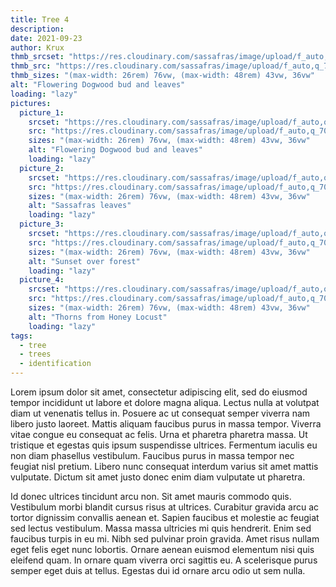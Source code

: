 ```yaml
---
title: Tree 4
description: 
date: 2021-09-23
author: Krux
thmb_srcset: "https://res.cloudinary.com/sassafras/image/upload/f_auto,q_70,w_320/v1614005690/20200831_132529_kvp7zk.jpg 320w, https://res.cloudinary.com/sassafras/image/upload/f_auto,q_70,w_415/v1614005690/20200831_132529_kvp7zk.jpg 415w, https://res.cloudinary.com/sassafras/image/upload/f_auto,q_70,w_550/v1614005690/20200831_132529_kvp7zk.jpg 550w"
thmb_src: "https://res.cloudinary.com/sassafras/image/upload/f_auto,q_70,w_550/v1614005690/20200831_132529_kvp7zk.jpg 550w"
thmb_sizes: "(max-width: 26rem) 76vw, (max-width: 48rem) 43vw, 36vw"
alt: "Flowering Dogwood bud and leaves"
loading: "lazy"
pictures:
  picture_1:
    srcset: "https://res.cloudinary.com/sassafras/image/upload/f_auto,q_70,w_320/v1614005690/20200831_132529_kvp7zk.jpg       320w,  https://res.cloudinary.com/sassafras/image/upload/f_auto,q_70,w_415/v1614005690/20200831_132529_kvp7zk.jpg 415w, https://res.cloudinary.com/sassafras/image/upload/f_auto,q_70,w_550/v1614005690/20200831_132529_kvp7zk.jpg 550w"
    src: "https://res.cloudinary.com/sassafras/image/upload/f_auto,q_70,w_550/v1614005690/20200831_132529_kvp7zk.jpg 550w"
    sizes: "(max-width: 26rem) 76vw, (max-width: 48rem) 43vw, 36vw"
    alt: "Flowering Dogwood bud and leaves"
    loading: "lazy"
  picture_2:
    srcset: "https://res.cloudinary.com/sassafras/image/upload/f_auto,q_70,w_320/v1614005755/20200831_134151_riml79.jpg 320w, https://res.cloudinary.com/sassafras/image/upload/f_auto,q_70,w_415/v1614005755/20200831_134151_riml79.jpg 415w, https://res.cloudinary.com/sassafras/image/upload/f_auto,q_70,w_550/v1614005755/20200831_134151_riml79.jpg 550w"
    src: "https://res.cloudinary.com/sassafras/image/upload/f_auto,q_70,w_550/v1614005755/20200831_134151_riml79.jpg 550w"
    sizes: "(max-width: 26rem) 76vw, (max-width: 48rem) 43vw, 36vw"
    alt: "Sassafras leaves"
    loading: "lazy"
  picture_3:
    srcset: "https://res.cloudinary.com/sassafras/image/upload/f_auto,q_70,w_320/v1614005783/20201021_180218_jtmeev.jpg 320w, https://res.cloudinary.com/sassafras/image/upload/f_auto,q_70,w_415/v1614005783/20201021_180218_jtmeev.jpg 415w, https://res.cloudinary.com/sassafras/image/upload/f_auto,q_70,w_550/v1614005783/20201021_180218_jtmeev.jpg 550w"
    src: "https://res.cloudinary.com/sassafras/image/upload/f_auto,q_70,w_550/v1614005783/20201021_180218_jtmeev.jpg 550w"
    sizes: "(max-width: 26rem) 76vw, (max-width: 48rem) 43vw, 36vw"
    alt: "Sunset over forest"
    loading: "lazy"
  picture_4:
    srcset: "https://res.cloudinary.com/sassafras/image/upload/f_auto,q_70,w_320/v1614005803/20201129_153021_t9enhf.jpg 320w, https://res.cloudinary.com/sassafras/image/upload/f_auto,q_70,w_415/v1614005803/20201129_153021_t9enhf.jpg 415w, https://res.cloudinary.com/sassafras/image/upload/f_auto,q_70,w_550/v1614005803/20201129_153021_t9enhf.jpg 550w"
    src: "https://res.cloudinary.com/sassafras/image/upload/f_auto,q_70,w_550/v1614005803/20201129_153021_t9enhf.jpg 550w"
    sizes: "(max-width: 26rem) 76vw, (max-width: 48rem) 43vw, 36vw"
    alt: "Thorns from Honey Locust"
    loading: "lazy"
tags: 
  - tree
  - trees
  - identification
---
```


Lorem ipsum dolor sit amet, consectetur adipiscing elit, sed do eiusmod tempor incididunt ut labore et dolore magna aliqua. Lectus nulla at volutpat diam ut venenatis tellus in. Posuere ac ut consequat semper viverra nam libero justo laoreet. Mattis aliquam faucibus purus in massa tempor. Viverra vitae congue eu consequat ac felis. Urna et pharetra pharetra massa. Ut tristique et egestas quis ipsum suspendisse ultrices. Fermentum iaculis eu non diam phasellus vestibulum. Faucibus purus in massa tempor nec feugiat nisl pretium. Libero nunc consequat interdum varius sit amet mattis vulputate. Dictum sit amet justo donec enim diam vulputate ut pharetra.

Id donec ultrices tincidunt arcu non. Sit amet mauris commodo quis. Vestibulum morbi blandit cursus risus at ultrices. Curabitur gravida arcu ac tortor dignissim convallis aenean et. Sapien faucibus et molestie ac feugiat sed lectus vestibulum. Massa massa ultricies mi quis hendrerit. Enim sed faucibus turpis in eu mi. Nibh sed pulvinar proin gravida. Amet risus nullam eget felis eget nunc lobortis. Ornare aenean euismod elementum nisi quis eleifend quam. In ornare quam viverra orci sagittis eu. A scelerisque purus semper eget duis at tellus. Egestas dui id ornare arcu odio ut sem nulla.